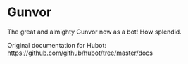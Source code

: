 # Gunvor
The great and almighty Gunvor now as a bot! How splendid.

Original documentation for Hubot: https://github.com/github/hubot/tree/master/docs
